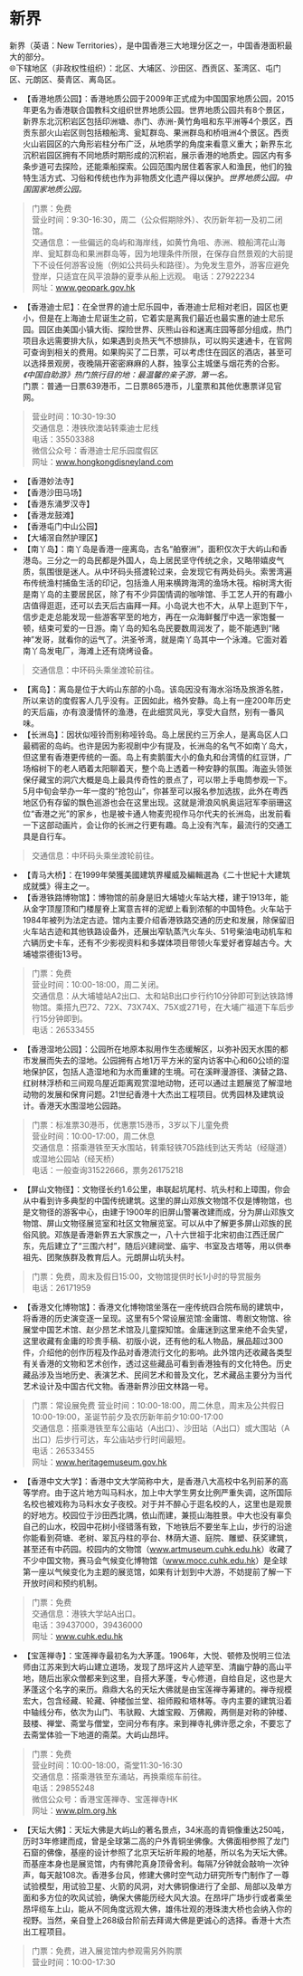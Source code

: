 # 新界  
新界（英语：New Territories），是中国香港三大地理分区之一，中国香港面积最大的部分。    
🌐下辖地区（非政权性组织）：北区、大埔区、沙田区、西贡区、荃湾区、屯门区、元朗区、葵青区、离岛区。  

* 【香港地质公园】：香港地质公园于2009年正式成为中国国家地质公园，2015年更名为香港联合国教科文组织世界地质公园。世界地质公园共有8个景区，新界东北沉积岩区包括印洲塘、赤门、赤洲-黄竹角咀和东平洲等4个景区，西贡东部火山岩区则包括粮船湾、瓮缸群岛、果洲群岛和桥咀洲4个景区。西贡火山岩园区的六角形岩柱分布广泛，从地质学的角度来看意义重大；新界东北沉积岩园区拥有不同地质时期形成的沉积岩，展示香港的地质史。园区内有多条步道可去探险，还能乘船探索。公园范围内居住着客家人和渔民，他们的独特生活方式、习俗和传统也作为非物质文化遗产得以保护。*世界地质公园。中国国家地质公园。*    
> 门票：免费  
> 营业时间：9:30-16:30，周二（公众假期除外）、农历新年初一及初二闭馆。  
> 交通信息：一些偏远的岛屿和海岸线，如黄竹角咀、赤洲、粮船湾花山海岸、瓮缸群岛和果洲群岛等，因为地理条件所限，在保存自然景观的大前提下不设任何游客设施（例如公共码头和路径）。为免发生意外，游客应避免登岸，只适宜在风平浪静的夏季从船上远观。
> 电话：27922234  
> 网址：<a href="http://www.geopark.gov.hk" target="_blank">www.geopark.gov.hk</a>  
* 【香港迪士尼】：在全世界的迪士尼乐园中，香港迪士尼相对老旧，园区也更小，但是在上海迪士尼诞生之前，它着实是离我们最近也最实惠的迪士尼乐园。园区由美国小镇大街、探险世界、灰熊山谷和迷离庄园等部分组成，热门项目永远需要排大队，如果遇到炎热天气不想排队，可以购买速通卡，在官网可查询到相关的费用。如果购买了二日票，可以考虑住在园区的酒店，甚至可以选择景观房，夜晚隔开密密麻麻的人群，独享公主城堡与烟花秀的合影。*《中国自助游》热门旅行目的地：最温馨的亲子游，第一名。*    
门票：普通一日票639港币，二日票865港币，儿童票和其他优惠票详见官网。    
> 营业时间：10:30-19:30  
> 交通信息：港铁欣澳站转乘迪士尼线  
> 电话：35503388  
> 微信公众号：香港迪士尼乐园度假区  
> 网址：<a href="http://www.hongkongdisneyland.com" target="_blank">www.hongkongdisneyland.com</a>  
* 【香港妙法寺】  
* 【香港沙田马场】  
* 【香港东涌罗汉寺】  
* 【香港龙鼓滩】  
* 【香港屯门中山公园】  
* 【大埔滘自然护理区】  
* 【南丫岛】：南丫岛是香港一座离岛，古名“舶寮洲”，面积仅次于大屿山和香港岛。三分之一的岛民都是外国人，岛上居民坚守传统之余，又略带嬉皮气质，氛围很是迷人。从中环码头搭渡轮过来，会发现它有两处码头。索罟湾遍布传统渔村捕鱼生活的印记，包括渔人用来横跨海湾的渔场木筏。榕树湾大街是南丫岛的主要居民区，除了有不少异国情调的咖啡馆、手工艺人开的有趣小店值得逛逛，还可以去天后古庙拜一拜。小岛说大也不大，从早上逛到下午，信步走走总能发现一些游客罕至的地方，再在一众海鲜餐厅中选一家饱餐一顿，结束可爱的一日游。南丫岛的知名岛民要数周润发了，能不能遇到“赌神”发哥，就看你的运气了。洪圣爷湾，就是南丫岛其中一个泳滩。它面对着南丫岛发电厂，海滩上还有烧烤设备。    
> 交通信息：中环码头乘坐渡轮前往。   
* 【离岛】：离岛是位于大屿山东部的小岛。该岛因没有海水浴场及旅游名胜，所以来访的度假客人几乎没有。正因如此，格外安静。岛上有一座200年历史的天后庙，亦有浪漫情怀的渔港，在此细赏风光，享受大自然，别有一番风味。  
* 【长洲岛】：因状似哑铃而别称哑铃岛。岛上居民约三万余人，是离岛区人口最稠密的岛屿。也许是因为影视剧中少有提及，长洲岛的名气不如南丫岛大，但这里有香港更传统的一面。岛上有卖鹅蛋大小的鱼丸和台湾情的红豆饼，广场榕树下的老人晒着太阳聊着天，整个岛上透着一种安静的氛围。海盗头领张保仔藏宝的洞穴大概是岛上最具传奇性的景点了，可以带上手电筒参观一下。5月中旬会举办一年一度的“抢包山”，你甚至可以报名参加选拔，此外在粤西地区仍有存留的飘色巡游也会在这里出现。这就是滑浪风帆奥运冠军李丽珊这位“香港之光”的家乡，也是被卡通人物麦兜视作马尔代夫的长洲岛，出发前看一下这部动画片，会让你的长洲之行更有趣。岛上没有汽车，最流行的交通工具是自行车。    
> 交通信息：中环码头乘坐渡轮前往。   
* 【青马大桥】：在1999年榮獲美國建筑界權威及編輯選為《二十世紀十大建筑成就獎》得主之一。    
* 【香港铁路博物馆】：博物馆的前身是旧大埔墟火车站大楼，建于1913年，能从金字顶屋顶和门楼屋脊上寓意吉祥的泥塑上看到浓郁的中国特色。火车站于1984年被列为法定古迹。馆内主要介绍香港铁路交通的历史和发展，除保留旧火车站古迹和其他铁路设备外，还展出窄轨蒸汽火车头、51号柴油电动机车和六辆历史卡车，还有不少影视资料和多媒体项目带领火车爱好者穿越古今。大埔墟崇德街13号。    
> 门票：免费  
> 营业时间：10:00-18:00，周二关闭。  
> 交通信息：从大埔墟站A2出口、太和站B出口步行约10分钟即可到达铁路博物馆。乘搭九巴72、72X、73X74X、75X或271号，在大埔广福道下车后步行15分钟即到。  
> 电话：26533455    
* 【香港湿地公园】：公园所在地原本拟用作生态缓解区，以弥补因天水围的都市发展而失去的湿地。公园拥有占地1万平方米的室内访客中心和60公顷的湿地保护区，包括人造湿地和为水而重建的生境。可在溪畔漫游径、演替之路、红树林浮桥和三间观乌屋近距离观赏湿地动物，还可以通过主题展览了解湿地动物的发展和保育问题。21世纪香港十大杰出工程项目。优秀园林及建筑设计。香港天水围湿地公园路。    
> 门票：标准票30港币，优惠票15港币，3岁以下儿童免费  
> 营业时间：10:00-17:00，周二休息  
> 交通信息：搭乘港铁至天水围站，转乘轻铁705路线到达天秀站（经隧道）或湿地公园站（经天桥）  
> 电话：一般查询31522666，票务26175218    
* 【屏山文物径】：文物径长约1.6公里，串联起坑尾村、坑头村和上璋围，你会从中看到许多典型的中国传统建筑。这里的屏山邓族文物馆不仅是博物馆，也是文物径的游客中心，由建于1900年的旧屏山警署改建而成，分为屏山邓族文物馆、屏山文物径展览室和社区文物展览室。可以从中了解更多屏山邓族的民俗风貌。邓族是香港新界五大家族之一，八十六世祖于北宋初由江西迁居广东，先后建立了“三围六村”，随后兴建祠堂、庙宇、书室及古塔等，用以供奉祖先、团聚族群及教育后人。元朗屏山坑头村。    
> 门票：免费，周末及假日15:00，文物馆提供时长1小时的导赏服务  
> 电话：26171959    
* 【香港文化博物馆】：香港文化博物馆坐落在一座传统四合院布局的建筑中，将香港的历史演变逐一呈现。这里有5个常设展览馆:金庸馆、粤剧文物馆、徐展堂中国艺术馆、赵少昂艺术馆及儿童探知馆。金庸迷到这里来绝不会失望，这里收藏有金庸的珍贵手稿、初版小说，还有他的私人物品，展品超过300件，介绍他的创作历程及作品对香港流行文化的影响。此外馆内还收藏各类型有关香港的文物和艺术创作，透过这些藏品可看到香港独有的文化特色。历史藏品涉及当地历史、表演艺术、民间艺术和普及文化，艺术藏品主要分为当代艺术设计及中国古代文物。香港新界沙田文林路一号。    
> 门票：常设展免费
> 营业时间：10:00-18:00，周二休息，周末及公共假日10:00-19:00，圣诞节前夕及农历新年前夕10:00-17:00  
> 交通信息：搭乘港铁至车公庙站（A出口）、沙田站（A出口）或大围站（A出口）后步行可达，车公庙站步行时间最短。  
> 电话：26533455  
> 网址：<a href="http://www.heritagemuseum.gov.hk" target="_blank">www.heritagemuseum.gov.hk</a>    
* 【香港中文大学】：香港中文大学简称中大，是香港八大高校中名列前茅的高等学府。由于这片地方叫马料水，加上中大学生男女比例严重失调，这所国际名校也被戏称为马料水女子夜校。对于并不醉心于逛名校的人，这里也是观景的好地方。校园位于沙田西北隅，依山而建，兼揽山海胜景。中大也没有辜负自己的山水，校园中花树小径错落有致，下地铁后不要坐车上山，步行的沿途你能看到荷塘、老树、翠瓦丹柱的亭台、林荫大道、庭院、雕塑、获奖建筑，甚至还有中药园。校园内的文物馆（<a href="http://www.artmuseum.cuhk.edu.hk" target="_blank">www.artmuseum.cuhk.edu.hk</a>）收藏了不少中国文物，赛马会气候变化博物馆（<a href="http://www.mocc.cuhk.edu.hk" target="_blank">www.mocc.cuhk.edu.hk</a>）是全球第一座以气候变化为主题的展览馆，如果有计划到中大游，不妨提前了解一下开放时间和预约机制。  
> 门票：免费  
> 交通信息：港铁大学站A出口。  
> 电话：39437000，39436000  
> 网址：<a href="http://www.cuhk.edu.hk" target="_blank">www.cuhk.edu.hk</a>    
* 【宝莲禅寺】：宝莲禅寺最初名为大茅蓬。1906年，大悦、顿修及悦明三位法师由江苏来到大屿山建立道场，发现了昂坪这片人迹罕至、清幽宁静的高山平地，随后出家众僧都来到这里，自搭大茅蓬，专心修道，自给自足，这也是大茅蓬这个名字的来历。鼎鼎大名的天坛大佛就是由宝莲禅寺筹建的。禅寺规模宏大，包含经藏、轮藏、钟楼伽兰堂、祖师殿和塔林等。寺内主要的建筑沿着中轴线分布，依次为山门、韦驮殿、大雄宝殿、万佛殿，两侧是对称的钟楼、鼓楼、禅堂、斋堂与僧堂，空间分布有序。来到禅寺礼佛许愿之余，不要忘了去斋堂体验一下地道的斋菜。大屿山昂坪。    
> 门票：免费  
> 营业时间：10:00-18:00，斋堂11:30-16:30  
> 交通信息：搭乘港铁至东涌站，再换乘缆车前往。  
> 电话：29855248  
> 微信公众号：香港宝莲禅寺、宝莲禅寺HK  
> 网址：<a href="http://www.plm.org.hk" target="_blank">www.plm.org.hk</a>   
* 【天坛大佛】：天坛大佛是大屿山的著名景点，34米高的青铜像重达250吨，历时3年修建而成，曾是全球第二高的户外青铜坐佛像。大佛面相参照了龙门石窟的佛像，基座的设计参照了北京天坛祈年殿的地基，所以名为天坛大佛。而基座本身也是展览馆，内有佛陀真身顶骨舍利。每隔7分钟就会敲响一次钟声，每天敲108次。香港多台风，修建大佛时空气动力研究所专门制作了一尊试验模型，用试验卫星、火箭的风洞，对大佛铜像进行了全部、局部以及单方面和多方位的吹风试验，确保大佛能历经大风大浪。在昂坪广场步行或者乘坐昂坪缆车上山，能从不同角度远观大佛，雄伟壮观的港珠澳大桥也会纳入你的视野。当然，亲自登上268级台阶前去拜谒大佛是更诚心的选择。香港十大杰出工程项目。  
> 门票：免费，进入展览馆内参观需另外购票  
> 营业时间：10:00-17:30  
